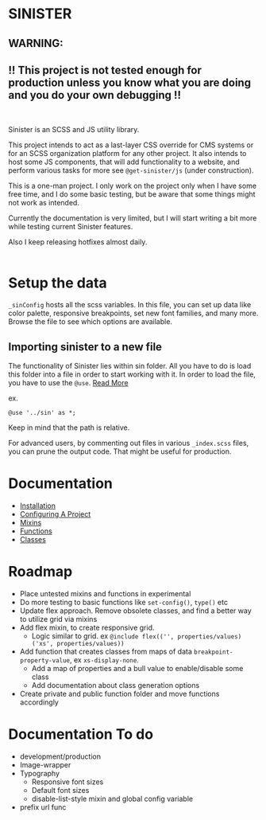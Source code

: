 # SINISTER

## WARNING:

## !! This project is not tested enough for production unless you know what you are doing and you do your own debugging !!

<br>

Sinister is an SCSS and JS utility library.

This project intends to act as a last-layer CSS override for CMS systems or for an SCSS organization platform for any other project. It also intends to host some JS components, that will add functionality to a website, and perform various tasks for more see `@get-sinister/js` (under construction).

This is a one-man project. I only work on the project only when I have some free time, and I do some basic testing, but be aware that some things might not work as intended.

Currently the documentation is very limited, but I will start writing a bit more while testing current Sinister features.

Also I keep releasing hotfixes almost daily.
<br><br>

# Setup the data

`_sinConfig` hosts all the scss variables. In this file, you can set up data like color palette, responsive breakpoints, set new font families, and many more. Browse the file to see which options are available.

## Importing sinister to a new file

The functionality of Sinister lies within sin folder. All you have to do is load this folder into a file in order to start working with it. In order to load the file, you have to use the `@use`. [Read More](https://sass-lang.com/documentation/at-rules/use)

ex.

```
@use '../sin' as *;

```

Keep in mind that the path is relative.

For advanced users, by commenting out files in various `_index.scss` files, you can prune the output code. That might be useful for production.

# Documentation

- [Installation](https://github.com/TheoKondak/Sinister/blob/sin060/scss/documentation/classes.md?plain=1)
- [Configuring A Project](https://github.com/TheoKondak/Sinister/blob/sin060/scss/documentation/classes.md?plain=1)
- [Mixins](https://github.com/TheoKondak/Sinister/blob/sin060/scss/documentation/classes.md?plain=1)
- [Functions](https://github.com/TheoKondak/Sinister/blob/sin060/scss/documentation/functions.md?plain=1)
- [Classes](https://github.com/TheoKondak/Sinister/blob/sin060/scss/documentation/classes.md?plain=1)

# Roadmap

- Place untested mixins and functions in experimental
- Do more testing to basic functions like `set-config()`, `type()` etc
- Update flex approach. Remove obsolete classes, and find a better way to utilize grid via mixins
- Add flex mixin, to create responsive grid.
  - Logic similar to grid. ex `@include flex(('', properties/values)('xs', properties/values))`
- Add function that creates classes from maps of data `breakpoint-property-value`, ex `xs-display-none`.
  - Add a map of properties and a bull value to enable/disable some class
  - Add documentation about class generation options
- Create private and public function folder and move functions accordingly

# Documentation To do

- development/production
- Image-wrapper
- Typography
  - Responsive font sizes
  - Default font sizes
  - disable-list-style mixin and global config variable
- prefix url func

##

```

```
